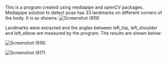 This is a program created using mediapipe and openCV packages. 
Mediapipe solution to detect pose has 33 landmarks on different corners of the body. It is as showns: 
![Screenshot (919)](https://user-images.githubusercontent.com/86128944/127777627-e552f7a0-43b1-4d47-abab-3a33db051540.png)

Landmarks were extracted and the angles between left_hip, left_shoulder and left_elbow are measured by the program. The results are shown below:

![Screenshot (916)](https://user-images.githubusercontent.com/86128944/127777668-e4f8ce07-a49d-4576-9d91-6f36149e376d.png)

![Screenshot (917)](https://user-images.githubusercontent.com/86128944/127777678-a6be2974-14c1-4220-b34a-d40a7ee18aa8.png)

